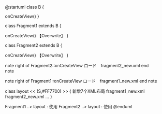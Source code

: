 @startuml
class B {

onCreateView()
}

class Fragment1 extends B {

onCreateView() 【Overwrite】
}

class Fragment2 extends B {

onCreateView() 【Overwrite】
}

note right of Fragment2::onCreateView
ロード　fragment2_new.xml
end note

note right of Fragment1::onCreateView
ロード　fragment1_new.xml
end note

class layout << (S,#FF7700) >> {
新增7个XML布局
fragment1_new.xml
fragment2_new.xml
...
}



Fragment1 ..> layout : 使用
Fragment2 ..> layout : 使用
@enduml
